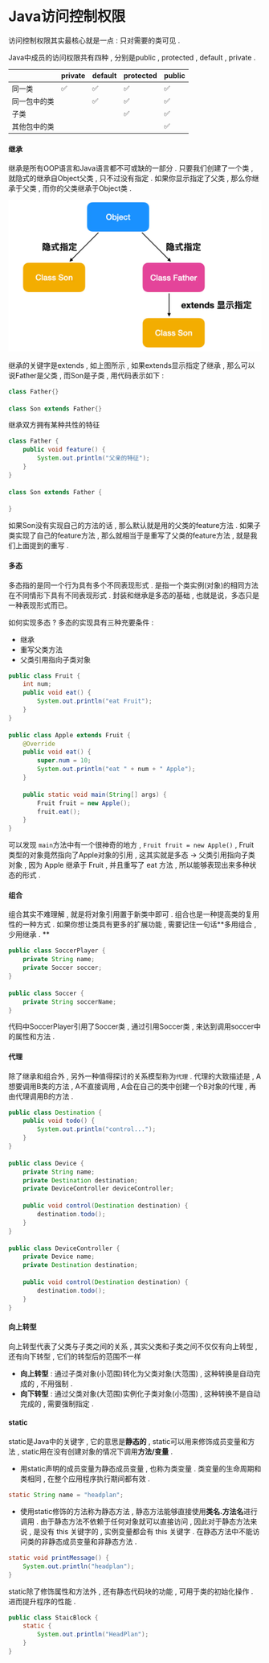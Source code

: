 # Java访问控制权限

访问控制权限其实最核心就是一点 : 只对需要的类可见 .

Java中成员的访问权限共有四种 , 分别是public , protected , default , private .

|  | private | default | protected | public |
| :--- | :--- | :--- | :--- | :--- |
| 同一类 | ✅ | ✅ | ✅ | ✅ |
| 同一包中的类 |  | ✅ | ✅ | ✅ |
| 子类 |  |  | ✅ | ✅ |
| 其他包中的类 |  |  |  | ✅ |

#### 继承

继承是所有OOP语言和Java语言都不可或缺的一部分 . 只要我们创建了一个类 , 就隐式的继承自Object父类 , 只不过没有指定 . 如果你显示指定了父类 , 那么你继承于父类 , 而你的父类继承于Object类 .

![](/assets/extends.png)

继承的关键字是extends , 如上图所示 , 如果extends显示指定了继承 , 那么可以说Father是父类 , 而Son是子类 , 用代码表示如下 :

```java
class Father{}

class Son extends Father{}
```

继承双方拥有某种共性的特征

```java
class Father {
    public void feature() {
        System.out.println("父亲的特征");
    }
}

class Son extends Father {

}
```

如果Son没有实现自己的方法的话 , 那么默认就是用的父类的feature方法 . 如果子类实现了自己的feature方法 , 那么就相当于是重写了父类的feature方法 , 就是我们上面提到的重写 .

#### 多态

多态指的是同一个行为具有多个不同表现形式 . 是指一个类实例\(对象\)的相同方法在不同情形下具有不同表现形式 . 封装和继承是多态的基础 , 也就是说，多态只是一种表现形式而已。

如何实现多态 ? 多态的实现具有三种充要条件 :

* 继承
* 重写父类方法
* 父类引用指向子类对象

```java
public class Fruit {
    int num;
    public void eat() {
        System.out.println("eat Fruit");
    }
}

public class Apple extends Fruit {
    @Override
    public void eat() {
        super.num = 10;
        System.out.println("eat " + num + " Apple");
    }

    public static void main(String[] args) {
        Fruit fruit = new Apple();
        fruit.eat();
    }
}
```

可以发现 `main`方法中有一个很神奇的地方 , `Fruit fruit = new Apple()` , Fruit 类型的对象竟然指向了Apple对象的引用 , 这其实就是多态 -&gt; 父类引用指向子类对象 , 因为 Apple 继承于 Fruit , 并且重写了 eat 方法 , 所以能够表现出来多种状态的形式 .

#### 组合

组合其实不难理解 , 就是将对象引用置于新类中即可 . 组合也是一种提高类的复用性的一种方式 . 如果你想让类具有更多的扩展功能 , 需要记住一句话**多用组合 , 少用继承 . **

```java
public class SoccerPlayer {
    private String name;
    private Soccer soccer;
}

public class Soccer {
    private String soccerName;
}
```

代码中SoccerPlayer引用了Soccer类 , 通过引用Soccer类 , 来达到调用soccer中的属性和方法 .

#### 代理

除了继承和组合外 , 另外一种值得探讨的关系模型称为`代理` . 代理的大致描述是 , A想要调用B类的方法 , A不直接调用 , A会在自己的类中创建一个B对象的代理 , 再由代理调用B的方法 .

```java
public class Destination {
    public void todo() {
        System.out.println("control...");
    }    
}

public class Device {
    private String name;
    private Destination destination;
    private DeviceController deviceController;

    public void control(Destination destination) {
        destination.todo();
    }
}

public class DeviceController {
    private Device name;
    private Destination destination;

    public void control(Destination destination) {
        destination.todo();
    }
}
```

#### 向上转型

向上转型代表了父类与子类之间的关系 , 其实父类和子类之间不仅仅有向上转型 , 还有向下转型 , 它们的转型后的范围不一样

* **向上转型** : 通过子类对象\(小范围\)转化为父类对象\(大范围\) , 这种转换是自动完成的 , 不用强制 . 
* **向下转型** : 通过父类对象\(大范围\)实例化子类对象\(小范围\) , 这种转换不是自动完成的 , 需要强制指定 . 

#### static

static是Java中的关键字 , 它的意思是**静态的** , static可以用来修饰成员变量和方法 , static用在没有创建对象的情况下调用**方法/变量** .

* 用static声明的成员变量为静态成员变量 , 也称为类变量 . 类变量的生命周期和类相同 , 在整个应用程序执行期间都有效 . 

```java
static String name = "headplan";
```

* 使用static修饰的方法称为静态方法 , 静态方法能够直接使用**类名.方法名**进行调用 . 由于静态方法不依赖于任何对象就可以直接访问 , 因此对于静态方法来说 , 是没有 this 关键字的 , 实例变量都会有 this 关键字 . 在静态方法中不能访问类的非静态成员变量和非静态方法 . 

```java
static void printMessage() {
    System.out.println("headplan");
}
```

static除了修饰属性和方法外 , 还有静态代码块的功能 , 可用于类的初始化操作 . 进而提升程序的性能 . 

```java
public class StaicBlock {
    static {
        System.out.println("HeadPlan");
    }
}
```



